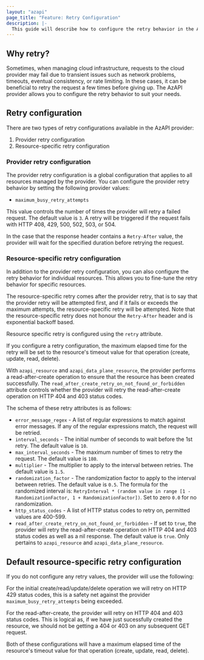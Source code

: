 ```yaml
---
layout: "azapi"
page_title: "Feature: Retry Configuration"
description: |-
  This guide will describe how to configure the retry behavior in the AzAPI provider. The retry configuration allows you to control how the provider handles failed requests and if it should retry them.
---
```


## Why retry?

Sometimes, when managing cloud infrastructure, requests to the cloud provider may fail due to transient issues such as network problems, timeouts, eventual consistency, or rate limiting. In these cases, it can be beneficial to retry the request a few times before giving up. The AzAPI provider allows you to configure the retry behavior to suit your needs.

## Retry configuration

There are two types of retry configurations available in the AzAPI provider:

1. Provider retry configuration
2. Resource-specific retry configuration

### Provider retry configuration

The provider retry configuration is a global configuration that applies to all resources managed by the provider. You can configure the provider retry behavior by setting the following provider values:

- `maximum_busy_retry_attempts`

This value controls the number of times the provider will retry a failed request. The default value is `3`.
A retry will be triggered if the request fails with HTTP 408, 429, 500, 502, 503, or 504.

In the case that the response header contains a `Retry-After` value, the provider will wait for the specified duration before retrying the request.

### Resource-specific retry configuration

In addition to the provider retry configuration, you can also configure the retry behavior for individual resources. This allows you to fine-tune the retry behavior for specific resources.

The resource-specific retry comes after the provider retry, that is to say that the provider retry will be attempted first, and if it fails or exceeds the maximum attempts, the resource-specific retry will be attempted.
Note that the resource-specific retry does not honour the `Retry-After` header and is exponential backoff based.

Resource specific retry is configured using the `retry` attribute.

If you configure a retry configuration, the maximum elapsed time for the retry will be set to the resource's timeout value for that operation (create, update, read, delete).

With `azapi_resource` and `azapi_data_plane_resource`, the provider performs a read-after-create operation to ensure that the resource has been created successfully. The `read_after_create_retry_on_not_found_or_forbidden` attribute controls whether the provider will retry the read-after-create operation on HTTP 404 and 403 status codes.

The schema of these retry attributes is as follows:

- `error_message_regex` - A list of regular expressions to match against error messages. If any of the regular expressions match, the request will be retried.
- `interval_seconds` - The initial number of seconds to wait before the 1st retry. The default value is `10`.
- `max_interval_seconds` - The maximum number of times to retry the request. The default value is `180`.
- `multiplier` - The multiplier to apply to the interval between retries. The default value is `1.5`.
- `randomization_factor` - The randomization factor to apply to the interval between retries. The default value is `0.5`. The formula for the randomized interval is: `RetryInterval * (random value in range [1 - RandomizationFactor, 1 + RandomizationFactor])`. Set to zero `0.0` for no randomization.
- `http_status_codes` - A list of HTTP status codes to retry on, permitted values are 400-599.
- `read_after_create_retry_on_not_found_or_forbidden` - If set to `true`, the provider will retry the read-after-create operation on HTTP 404 and 403 status codes as well as a nil response. The default value is `true`. Only pertains to `azapi_resource` and `azapi_data_plane_resource`.

## Default resource-specific retry configuration

If you do not configure any retry values, the provider will use the following:

For the initial create/read/update/delete operation we will retry on HTTP 429 status codes, this is a safety net against the provider `maximum_busy_retry_attempts` being exceeded.

For the read-after-create, the provider will retry on HTTP 404 and 403 status codes. This is logical as, if we have just sucessfully created the resource, we should not be getting a 404 or 403 on any subsequent GET request.

Both of these configurations will have a maximum elapsed time of the resource's timeout value for that operation (create, update, read, delete).
